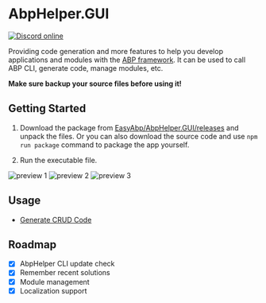 # AbpHelper.GUI

[![Discord online](https://badgen.net/discord/online-members/S6QaezrCRq?label=Discord)](https://discord.gg/S6QaezrCRq)

Providing code generation and more features to help you develop applications and modules with the [ABP framework](https://abp.io). It can be used to call ABP CLI, generate code, manage modules, etc.

**Make sure backup your source files before using it!**

## Getting Started

1. Download the package from [EasyAbp/AbpHelper.GUI/releases](https://github.com/EasyAbp/AbpHelper.GUI/releases) and unpack the files. Or you can also download the source code and use `npm run package` command to package the app yourself.

2. Run the executable file.

![preview 1](/docs/images/preview1.png)
![preview 2](/docs/images/preview2.png)
![preview 3](/docs/images/preview3.png)

## Usage

* [Generate CRUD Code](/docs/AbpHelper-CLI/Generate-CRUD-Code/Usage.md)

## Roadmap

- [x] AbpHelper CLI update check
- [x] Remember recent solutions
- [x] Module management
- [x] Localization support
